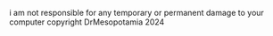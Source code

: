 i am not responsible for any temporary or permanent damage to your computer
copyright DrMesopotamia 2024
